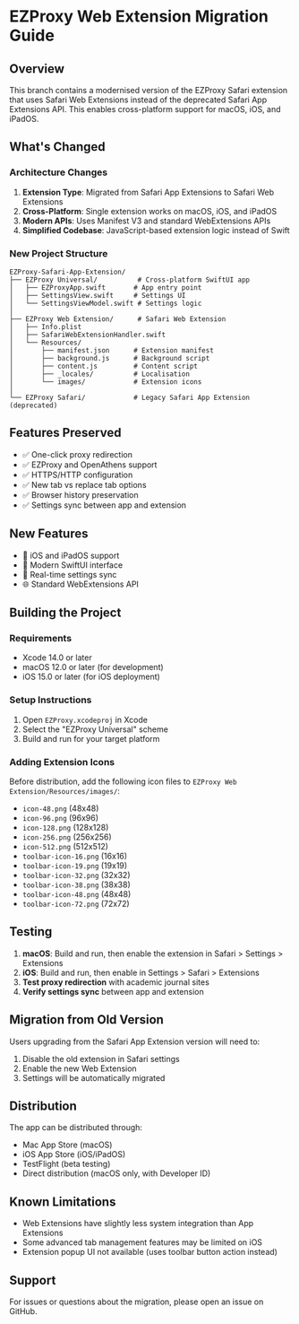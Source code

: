 # EZProxy Web Extension Migration Guide

## Overview

This branch contains a modernised version of the EZProxy Safari extension that uses Safari Web Extensions instead of the deprecated Safari App Extensions API. This enables cross-platform support for macOS, iOS, and iPadOS.

## What's Changed

### Architecture Changes

1. **Extension Type**: Migrated from Safari App Extensions to Safari Web Extensions
2. **Cross-Platform**: Single extension works on macOS, iOS, and iPadOS
3. **Modern APIs**: Uses Manifest V3 and standard WebExtensions APIs
4. **Simplified Codebase**: JavaScript-based extension logic instead of Swift

### New Project Structure

```
EZProxy-Safari-App-Extension/
├── EZProxy Universal/          # Cross-platform SwiftUI app
│   ├── EZProxyApp.swift       # App entry point
│   ├── SettingsView.swift     # Settings UI
│   └── SettingsViewModel.swift # Settings logic
│
├── EZProxy Web Extension/      # Safari Web Extension
│   ├── Info.plist
│   ├── SafariWebExtensionHandler.swift
│   └── Resources/
│       ├── manifest.json      # Extension manifest
│       ├── background.js      # Background script
│       ├── content.js         # Content script
│       ├── _locales/          # Localisation
│       └── images/            # Extension icons
│
└── EZProxy Safari/            # Legacy Safari App Extension (deprecated)
```

## Features Preserved

- ✅ One-click proxy redirection
- ✅ EZProxy and OpenAthens support
- ✅ HTTPS/HTTP configuration
- ✅ New tab vs replace tab options
- ✅ Browser history preservation
- ✅ Settings sync between app and extension

## New Features

- 📱 iOS and iPadOS support
- 🎨 Modern SwiftUI interface
- 🔄 Real-time settings sync
- 🌐 Standard WebExtensions API

## Building the Project

### Requirements

- Xcode 14.0 or later
- macOS 12.0 or later (for development)
- iOS 15.0 or later (for iOS deployment)

### Setup Instructions

1. Open `EZProxy.xcodeproj` in Xcode
2. Select the "EZProxy Universal" scheme
3. Build and run for your target platform

### Adding Extension Icons

Before distribution, add the following icon files to `EZProxy Web Extension/Resources/images/`:

- `icon-48.png` (48x48)
- `icon-96.png` (96x96)
- `icon-128.png` (128x128)
- `icon-256.png` (256x256)
- `icon-512.png` (512x512)
- `toolbar-icon-16.png` (16x16)
- `toolbar-icon-19.png` (19x19)
- `toolbar-icon-32.png` (32x32)
- `toolbar-icon-38.png` (38x38)
- `toolbar-icon-48.png` (48x48)
- `toolbar-icon-72.png` (72x72)

## Testing

1. **macOS**: Build and run, then enable the extension in Safari > Settings > Extensions
2. **iOS**: Build and run, then enable in Settings > Safari > Extensions
3. **Test proxy redirection** with academic journal sites
4. **Verify settings sync** between app and extension

## Migration from Old Version

Users upgrading from the Safari App Extension version will need to:

1. Disable the old extension in Safari settings
2. Enable the new Web Extension
3. Settings will be automatically migrated

## Distribution

The app can be distributed through:

- Mac App Store (macOS)
- iOS App Store (iOS/iPadOS)
- TestFlight (beta testing)
- Direct distribution (macOS only, with Developer ID)

## Known Limitations

- Web Extensions have slightly less system integration than App Extensions
- Some advanced tab management features may be limited on iOS
- Extension popup UI not available (uses toolbar button action instead)

## Support

For issues or questions about the migration, please open an issue on GitHub.